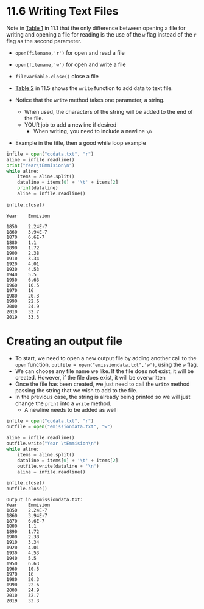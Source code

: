 # 11.6 Writing Text Files
Note in [Table 1](https://runestone.academy/ns/books/published/CS152-AshleyGosseen-Fall1-2022/Files/intro-WorkingwithDataFiles.html#filemethods1a) in 11.1 that the only difference between opening a file for writing and opening a file for reading is the use of the  `w` flag instead of the `r` flag as the second parameter.
- `open(filename,'r')` for open and read a file
- `open(filename,'w')` for open and write a file
- `filevariable.close()` close a file

- [Table 2](https://runestone.academy/ns/books/published/CS152-AshleyGosseen-Fall1-2022/Files/AlternativeFileReadingMethods.html#filemethods2a) in 11.5 shows the `write` function to add data to text file.
- Notice that the `write` method takes one parameter, a string.
    - When used, the characters of the string will be added to the end of the file.
    - YOUR job to add a newline if desired
        - When writing, you need to include a newline `\n`
- Example in the title, then a good while loop example
```python
infile = open("ccdata.txt", "r")
aline = infile.readline()
print("Year\tEmmision\n")
while aline:
    items = aline.split()
    dataline = items[0] + '\t' + items[2]
    print(dataline)
    aline = infile.readline()
    
infile.close()
```


    Year	Emmision
     
    1850	2.24E-7
    1860	3.94E-7
    1870	6.6E-7
    1880	1.1
    1890	1.72
    1900	2.38
    1910	3.34
    1920	4.01
    1930	4.53
    1940	5.5
    1950	6.63
    1960	10.5
    1970	16
    1980	20.3
    1990	22.6
    2000	24.9
    2010	32.7
    2019	33.3

# Creating an output file
- To start, we need to open a new output file by adding another call to the `open` function, `outfile = open("emissiondata.txt",'w')`, using the `w` flag.
- We can choose any file name we like. If the file does not exist, it will be created. However, if the file does exist, it will be overwritten
- Once the file has been created, we just need to call the `write` method passing the string that we wish to add to the file.
- In the previous case, the string is already being printed so we will just change the `print` into a `write` method.
	- A newline needs to be added as well
```python
infile = open("ccdata.txt", "r")
outfile = open("emissiondata.txt", "w")
    
aline = infile.readline()
outfile.write("Year \tEmmision\n")
while aline:
    items = aline.split()
    dataline = items[0] + '\t' + items[2]
    outfile.write(dataline + '\n')
    aline = infile.readline()
    
infile.close()
outfile.close()
```


    Output in emmissiondata.txt:
    Year 	Emmision
    1850	2.24E-7
    1860	3.94E-7
    1870	6.6E-7
    1880	1.1
    1890	1.72
    1900	2.38
    1910	3.34
    1920	4.01
    1930	4.53
    1940	5.5
    1950	6.63
    1960	10.5
    1970	16
    1980	20.3
    1990	22.6
    2000	24.9
    2010	32.7
    2019	33.3